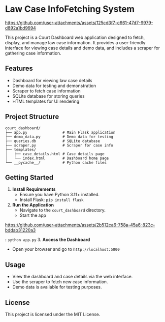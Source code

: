 # Law Case InfoFetching System


https://github.com/user-attachments/assets/125cd3f7-c661-47d7-9979-d892a1bd9994


This project is a Court Dashboard web application designed to fetch, display, and manage law case information. It provides a user-friendly interface for viewing case details and demo data, and includes a scraper for gathering case information.

## Features
- Dashboard for viewing law case details
- Demo data for testing and demonstration
- Scraper to fetch case information
- SQLite database for storing queries
- HTML templates for UI rendering

## Project Structure
```
court_dashboard/
├── app.py                # Main Flask application
├── demo_data.py          # Demo data for testing
├── queries.db            # SQLite database
├── scraper.py            # Scraper for case info
├── templates/
│   ├── case_details.html # Case details page
│   └── index.html        # Dashboard home page
└── __pycache__/          # Python cache files
```

## Getting Started
1. **Install Requirements**
   - Ensure you have Python 3.11+ installed.
   - Install Flask: `pip install flask`
2. **Run the Application**
   - Navigate to the `court_dashboard` directory.
   - Start the app

https://github.com/user-attachments/assets/2b512ca6-758a-45a6-823c-bddab31220a3

: `python app.py`
3. **Access the Dashboard**
   - Open your browser and go to `http://localhost:5000`

## Usage
- View the dashboard and case details via the web interface.
- Use the scraper to fetch new case information.
- Demo data is available for testing purposes.

## License
This project is licensed under the MIT License.
